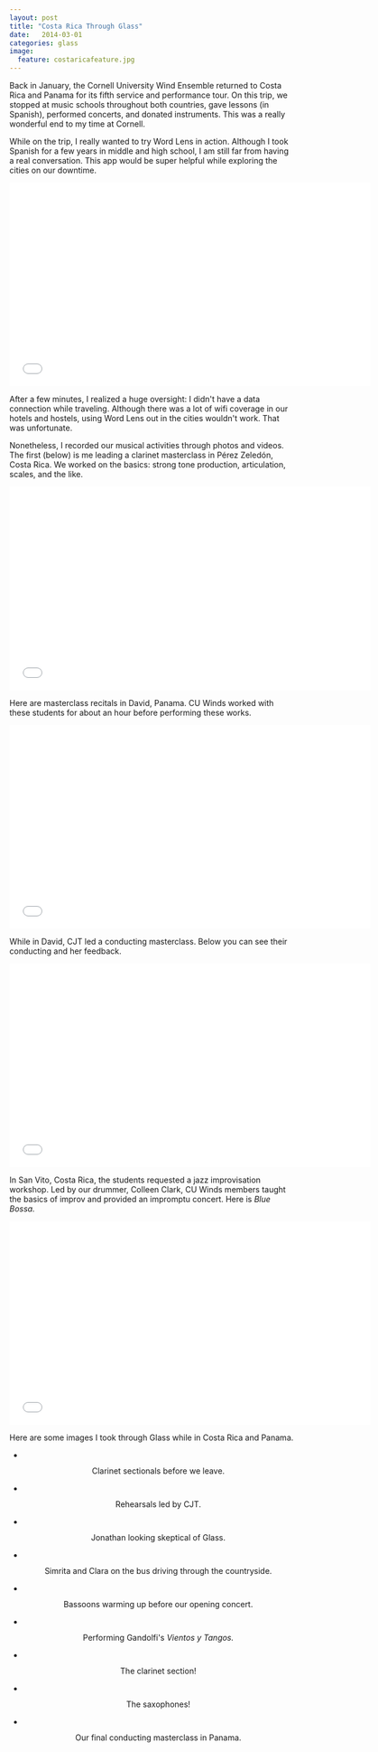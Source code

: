 ```yaml
---
layout: post
title: "Costa Rica Through Glass"
date:   2014-03-01
categories: glass
image:
  feature: costaricafeature.jpg
---
```


<script type="text/javascript">
  $(window)
    .load(function ()
  {
    $('.flexslider')
      .flexslider(
    {
      animation: "slide",
      slideshow: true,
      start: function (slider)
      {
        $('body')
          .removeClass('loading');
      }
    });
  });
</script> 

Back in January, the Cornell University Wind Ensemble returned to Costa Rica and Panama for its fifth service and performance tour. On this trip, we stopped at music schools throughout both countries, gave lessons (in Spanish), performed concerts, and donated instruments. This was a really wonderful end to my time at Cornell.

While on the trip, I really wanted to try Word Lens in action. Although I took Spanish for a few years in middle and high school, I am still far from having a real conversation. This app would be super helpful while exploring the cities on our downtime.

<center><iframe width="640" height="360" src="//www.youtube.com/embed/pZKWW3rzT2Q" frameborder="0" allowfullscreen></iframe></center>

After a few minutes, I realized a huge oversight: I didn't have a data connection while traveling. Although there was a lot of wifi coverage in our hotels and hostels, using Word Lens out in the cities wouldn't work. That was unfortunate.

Nonetheless, I recorded our musical activities through photos and videos. The first (below) is me leading a clarinet masterclass in Pérez Zeledón, Costa Rica. We worked on the basics: strong tone production, articulation, scales, and the like.

<center><iframe width="640" height="360" src="//www.youtube.com/embed/er1Wb4qhmvM" frameborder="0" allowfullscreen></iframe></center>

Here are masterclass recitals in David, Panama. CU Winds worked with these students for about an hour before performing these works.

<center><iframe width="640" height="360" src="//www.youtube.com/embed/yHgZIo4STg4" frameborder="0" allowfullscreen></iframe></center>

While in David, CJT led a conducting masterclass. Below you can see their conducting and her feedback.

<center><iframe width="640" height="360" src="//www.youtube.com/embed/F9gFELtCal4" frameborder="0" allowfullscreen></iframe></center>

In San Vito, Costa Rica, the students requested a jazz improvisation workshop. Led by our drummer, Colleen Clark, CU Winds members taught the basics of improv and provided an impromptu concert. Here is <i>Blue Bossa.</i>

<center><iframe width="640" height="360" src="//www.youtube.com/embed/P7bC93Hf8Nc" frameborder="0" allowfullscreen></iframe></center>

Here are some images I took through Glass while in Costa Rica and Panama.

<center><div class="flexslider">
<ul class="slides img-rounded">
  <li><img src="/images/costarica/1.jpg" alt=""><p class="flex-caption">Clarinet sectionals before we leave.</p></li>
  <li><img src="/images/costarica/3.jpg" alt=""><p class="flex-caption">Rehearsals led by CJT.</p></li>
  <li><img src="/images/costarica/3b.jpg" alt=""><p class="flex-caption">Jonathan looking skeptical of Glass.</p></li> 
  <li><img src="/images/costarica/3a.jpg" alt=""><p class="flex-caption">Simrita and Clara on the bus driving through the countryside.</p></li>
  <li><img src="/images/costarica/4.jpg" alt=""><p class="flex-caption">Bassoons warming up before our opening concert.</p></li>
  <li><img src="/images/costarica/5.jpg" alt=""><p class="flex-caption">Performing Gandolfi's <i>Vientos y Tangos.</i></p></li>
  <li><img src="/images/costarica/2.jpg" alt=""><p class="flex-caption">The clarinet section!</p></li>
  <li><img src="/images/costarica/6.jpg" alt=""><p class="flex-caption">The saxophones!</p></li>
  <li><img src="/images/costarica/9.jpg" alt=""><p class="flex-caption">Our final conducting masterclass in Panama.</p></li>
</ul>
</div></center>